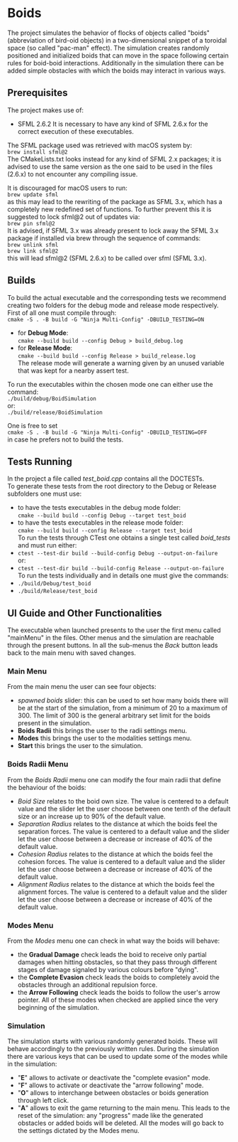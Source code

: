 # Boids

The project simulates the behavior of flocks of objects called "boids" (abbreviation of bird-oid objects) in a two-dimensional snippet of a toroidal space (so called "pac-man" effect). The simulation creates randomly positioned and initialized boids that can move in the space following certain rules for boid-boid interactions. 
Additionally in the simulation there can be added simple obstacles with which the boids may interact in various ways. 

## Prerequisites

The project makes use of: 
- SFML 2.6.2
It is necessary to have any kind of SFML 2.6.x for the correct execution of these executables.

The SFML package used was retrieved with macOS system by:  
`brew install sfml@2`  
The CMakeLists.txt looks instead for any kind of SFML 2.x packages; it is advised to use the same version as the one said to be used in the files (2.6.x) to not encounter any compiling issue. 

It is discouraged for macOS users to run:  
`brew update sfml`   
as this may lead to the rewriting of the package as SFML 3.x, which has a completely new redefined set of functions. 
To further prevent this it is suggested to lock sfml@2 out of updates via:  
`brew pin sfml@2`  
It is advised, if SFML 3.x was already present to lock away the SFML 3.x package if installed via brew through the sequence of commands:  
`brew unlink sfml`  
`brew link sfml@2`  
this will lead sfml@2 (SFML 2.6.x) to be called over sfml (SFML 3.x).

## Builds

To build the actual executable and the corresponding tests we recommend creating two folders for the debug mode and release mode respectively.
First of all one must compile through:  
`cmake -S . -B build -G "Ninja Multi-Config" -DBUILD_TESTING=ON`  
- for **Debug Mode**:   
`cmake --build build --config Debug > build_debug.log`  
- for **Release Mode**:   
`cmake --build build --config Release > build_release.log`  
The release mode will generate a warning given by an unused variable that was kept for a nearby assert test. 

To run the executables within the chosen mode one can either use the command:  
`./build/debug/BoidSimulation`   
or:  
`./build/release/BoidSimulation`  

One is free to set   
`cmake -S . -B build -G "Ninja Multi-Config" -DBUILD_TESTING=OFF`  
in case he prefers not to build the tests.

## Tests Running

In the project a file called *test_boid.cpp* contains all the DOCTESTs.  
To generate these tests from the root directory to the Debug or Release subfolders one must use:  
- to have the tests executables in the debug mode folder:  
`cmake --build build --config Debug --target test_boid`  
- to have the tests executables in the release mode folder:  
`cmake --build build --config Release --target test_boid`  
To run the tests through CTest one obtains a single test called *boid_tests* and must run either:  
- `ctest --test-dir build --build-config Debug --output-on-failure`  
or:  
- `ctest --test-dir build --build-config Release --output-on-failure`  
To run the tests individually and in details one must give the commands:  
- `./build/Debug/test_boid`  
- `./build/Release/test_boid`  

## UI Guide and Other Functionalities

The executable when launched presents to the user the first menu called "mainMenu" in the files. Other menus and the simulation are reachable through the present buttons. In all the sub-menus the *Back* button leads back to the main menu with saved changes. 

### Main Menu

From the main menu the user can see four objects:
- *spawned boids* slider: this can be used to set how many boids there will be at the start of the simulation, from a minimum of 20 to a maximum of 300. The limit of 300 is the general arbitrary set limit for the boids present in the simulation. 
- **Boids Radii** this brings the user to the radii settings menu.
- **Modes** this brings the user to the modalities settings menu.
- **Start** this brings the user to the simulation.

### Boids Radii Menu

From the *Boids Radii* menu one can modify the four main radii that define the behaviour of the boids:
- *Boid Size* relates to the boid own size. The value is centered to a default value and the slider let the user choose between one tenth of the default size or an increase up to 90% of the default value.
- *Separation Radius* relates to the distance at which the boids feel the separation forces. The value is centered to a default value and the slider let the user choose between a decrease or increase of 40% of the default value.
- *Cohesion Radius* relates to the distance at which the boids feel the cohesion forces. The value is centered to a default value and the slider let the user choose between a decrease or increase of 40% of the default value.
- *Alignment Radius* relates to the distance at which the boids feel the alignment forces. The value is centered to a default value and the slider let the user choose between a decrease or increase of 40% of the default value.

### Modes Menu

From the *Modes* menu one can check in what way the boids will behave:
- the **Gradual Damage** check leads the boid to receive only partial damages when hitting obstacles, so that they pass through different stages of damage signaled by various colours before "dying". 
- the **Complete Evasion** check leads the boids to completely avoid the obstacles through an additional repulsion force.
- the **Arrow Following** check leads the boids to follow the user's arrow pointer. 
All of these modes when checked are applied since the very beginning of the simulation. 

### Simulation

The simulation starts with various randomly generated boids. These will behave accordingly to the previously written rules. 
During the simulation there are various keys that can be used to update some of the modes while in the simulation:
- "**E**" allows to activate or deactivate the "complete evasion" mode.
- "**F**" allows to activate or deactivate the "arrow following" mode.
- "**O**" allows to interchange between obstacles or boids generation through left click.
- "**A**" allows to exit the game returning to the main menu. This leads to the reset of the simulation: any "progress" made like the generated obstacles or added boids will be deleted. All the modes will go back to the settings dictated by the Modes menu.  
